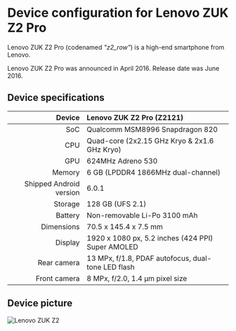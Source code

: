 Device configuration for Lenovo ZUK Z2 Pro
==============

Lenovo ZUK Z2 Pro (codenamed _"z2_row"_) is a high-end smartphone from Lenovo.

Lenovo ZUK Z2 Pro was announced in April 2016. Release date was June 2016.

## Device specifications

| Device       | Lenovo ZUK Z2 Pro (Z2121)           |
| -----------: | :---------------------------------------------- |
| SoC          | Qualcomm MSM8996 Snapdragon 820                 |
| CPU          | Quad-core (2x2.15 GHz Kryo & 2x1.6 GHz Kryo)    |
| GPU          | 624MHz Adreno 530                               |
| Memory       | 6 GB (LPDDR4 1866MHz dual-channel)          |
| Shipped Android version | 6.0.1                                |
| Storage      | 128 GB (UFS 2.1)                           |
| Battery      | Non-removable Li-Po 3100 mAh                    |
| Dimensions   | 70.5 x 145.4 x 7.5 mm                        |
| Display      | 1920 x 1080 px, 5.2 inches (424 PPI) Super AMOLED            |
| Rear camera  | 13 MPx, f/1.8, PDAF autofocus, dual-tone LED flash        |
| Front camera | 8 MPx, f/2.0, 1.4 µm pixel size                 |

## Device picture

![Lenovo ZUK Z2](http://www.zukmobile.cc/media/catalog/product/cache/1/image/9df78eab33525d08d6e5fb8d27136e95/z/2/z2_pro_128gb_black_1_.png)
